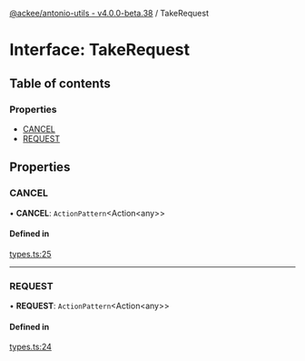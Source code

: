 [@ackee/antonio-utils - v4.0.0-beta.38](../README.md) / TakeRequest

# Interface: TakeRequest

## Table of contents

### Properties

-   [CANCEL](takerequest.md#cancel)
-   [REQUEST](takerequest.md#request)

## Properties

### CANCEL

• **CANCEL**: `ActionPattern`<Action<any\>\>

#### Defined in

[types.ts:25](https://github.com/AckeeCZ/antonio/blob/fab9e7b/packages/@ackee/antonio-utils/src/types.ts#L25)

---

### REQUEST

• **REQUEST**: `ActionPattern`<Action<any\>\>

#### Defined in

[types.ts:24](https://github.com/AckeeCZ/antonio/blob/fab9e7b/packages/@ackee/antonio-utils/src/types.ts#L24)
